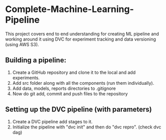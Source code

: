 # Complete-Machine-Learning-Pipeline
This project covers end to end understanding for creating ML pipeline and working around it using DVC for experiment tracking and data versioning (using AWS S3).


## Building a pipeline:
1. Create a GitHub repository and clone it to the local and add experiments.
2. Add src folder along with all the components (run them individually).
3. Add data, models, reports directories to .gitignore
4. Now do git add, commit and push files to the repository

## Setting up the DVC pipeline (with parameters)
1. Create a DVC pipeline add stages to it.
2. Initialize the pipeline with "dvc init" and then do "dvc repro". (check dvc dag)